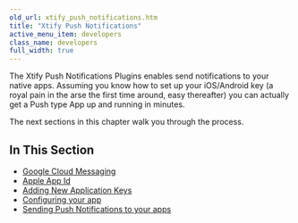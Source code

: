 ```yaml
---
old_url: xtify_push_notifications.htm
title: "Xtify Push Notifications"
active_menu_item: developers
class_name: developers
full_width: true
---
```



The Xtify Push Notifications Plugins enables send notifications to your native apps. Assuming you know how to set up your iOS/Android key (a royal pain in the arse the first time around, easy thereafter) you can actually get a Push type App up and running in minutes. 

The next sections in this chapter walk you through the process.


## In This Section

 - [Google Cloud Messaging](/developers/documentation/ac-mobile-build-phonegap/ac-mobile-build/ac-build-plugins/xtify-push-notifications/google-cloud-messaging)
 - [Apple App Id](/developers/documentation/ac-mobile-build-phonegap/ac-mobile-build/ac-build-plugins/xtify-push-notifications/apple-app-id)
 - [Adding New Application Keys](/developers/documentation/ac-mobile-build-phonegap/ac-mobile-build/ac-build-plugins/xtify-push-notifications/adding-new-application)
 - [Configuring your app](/developers/documentation/ac-mobile-build-phonegap/ac-mobile-build/ac-build-plugins/xtify-push-notifications/configuring-your-app)
 - [Sending Push Notifications to your apps](/developers/documentation/ac-mobile-build-phonegap/ac-mobile-build/ac-build-plugins/xtify-push-notifications/sending-push-notifications-to)
